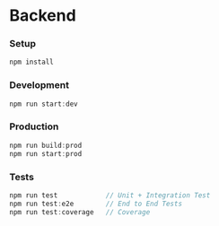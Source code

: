 # Backend

### Setup
```javascript
npm install
```

### Development
```javascript
npm run start:dev
```

### Production
```javascript
npm run build:prod
npm run start:prod
```

### Tests
```javascript
npm run test            // Unit + Integration Test
npm run test:e2e        // End to End Tests
npm run test:coverage   // Coverage
```
